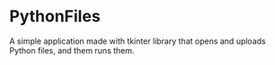 # PythonFiles
A simple application made with tkinter library that opens and uploads Python files, and them runs them. 
